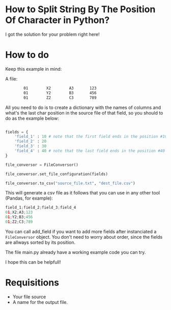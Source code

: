# How to Split String By The Position Of Character in Python?
I got the solution for your problem right here!

# How to do

Keep this example in mind:

A file:
```txt
        01        X2        A3       123
        01        Y2        B3       456
        01        Z2        C3       789
```

All you need to do is to create a dictionary with the names of columns and what's the last char position in the source file of that field, so you should to do as the example below:

```python

fields = {
    'field_1' : 10 # note that the first field ends in the position #10. Count it to checkout what I'm saying...
    'field_2' : 20 
    'field_3' : 30 
    'field_4' : 40 # note that the last field ends in the position #40
}

file_conversor = FileConversor()

file_conversor.set_file_configuration(fields)

file_conversor.to_csv("source_file.txt", "dest_file.csv")

```

This will generate a csv file as it follows that you can use in any other tool (Pandas, for example):

```python
field_1;field_2;field_3;field_4
01;X2;A3;123
01;Y2;B3;456
01;Z2;C3;789
```

You can call add_field if you want to add more fields after instanciated a ```FileConversor``` object. You don't need to worry about order, since the fields are allways sorted by its position. 

The file main.py already have a working example code you can try. 

I hope this can be helpfull!

# Requisitions

- Your file source
- A name for the output file.
